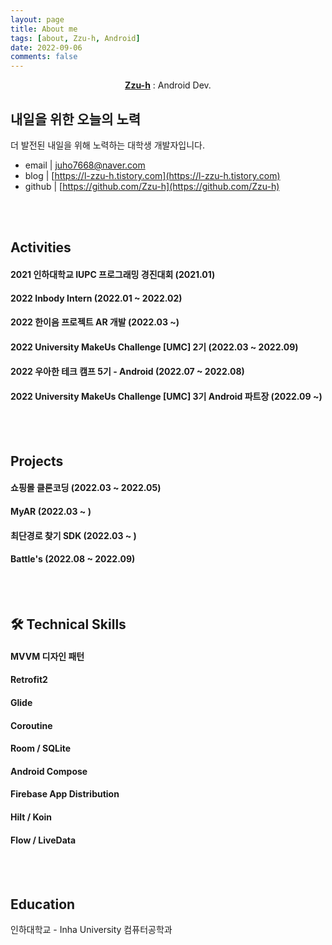 ```yaml
---
layout: page
title: About me
tags: [about, Zzu-h, Android]
date: 2022-09-06
comments: false
---
```

    
<center><a href="https://zzu-h.github.io/"><b>Zzu-h</b></a> : Android Dev.</center>

## 내일을 위한 오늘의 노력
더 발전된 내일을 위해 노력하는 대학생 개발자입니다.      

- email | juho7668@naver.com
- blog | [https://l-zzu-h.tistory.com](https://l-zzu-h.tistory.com)
- github | [https://github.com/Zzu-h](https://github.com/Zzu-h)

<br>
<br>

## Activities
#### 2021 인하대학교 IUPC 프로그래밍 경진대회 (2021.01)
#### 2022 Inbody Intern (2022.01 ~ 2022.02)
#### 2022 한이음 프로젝트 AR 개발 (2022.03 ~)
#### 2022 University MakeUs Challenge [UMC] 2기 (2022.03 ~ 2022.09)
#### 2022 우아한 테크 캠프 5기 - Android (2022.07 ~ 2022.08)
#### 2022 University MakeUs Challenge [UMC] 3기 Android 파트장 (2022.09 ~)

<br>
<br>

## Projects
#### 쇼핑몰 클론코딩 (2022.03 ~ 2022.05)    
#### MyAR (2022.03 ~ )
#### 최단경로 찾기 SDK (2022.03 ~ )
#### Battle's (2022.08 ~ 2022.09)

<br>
<br>

## 🛠 Technical Skills
#### MVVM 디자인 패턴
#### Retrofit2
#### Glide
#### Coroutine
#### Room / SQLite
#### Android Compose
#### Firebase App Distribution
#### Hilt / Koin
#### Flow / LiveData

<br>
<br>

## Education
인하대학교 - Inha University 컴퓨터공학과